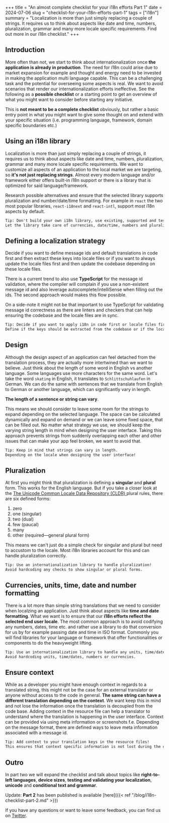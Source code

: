 +++
title = "An almost complete checklist for your i18n efforts Part 1"
date = 2024-07-06
slug = "checklist-for-your-i18n-efforts-part-1"
tags = ["i18n"]
summary = "Localization is more than just simply replacing a couple of strings. It requires us to think about aspects like date and time, numbers, pluralization, grammar and many more locale specific requirements. Find out more in our i18n checklist."
+++

## Introduction

More often than not, we start to think about internationalization once **the application is already in production**. The need for i18n could arise due to market expansion for example and thought and energy need to be invested in making the application multi language capable.
This can be a challenging task and the potential for overseeing some aspects is real.
We want to avoid scenarios that render our internationalization efforts ineffective. See the following as a **possible checklist** or a starting point to get an overview of what you might want to consider before starting any initiative.

This is **not meant to be a complete checklist** obviously, but rather a basic entry point in what you might want to give some thought on and extend with your specific situation (i.e. programming language, framework, domain specific boundaries etc.)

## Using an i18n library

Localization is more than just simply replacing a couple of strings, it requires us to think about aspects like date and time, numbers, pluralization, grammar and many more locale specific requirements. We want to customize all aspects of an application to the local market we are targeting, so **it's not just replacing strings**.
Almost every modern language and/or framework either offers built-in i18n support or there is a library that is optimized for said language/framework.

Research possible alternatives and ensure that the selected library supports pluralization and number/date/time formatting. For example in `react` the two most popular libraries, `react-i18next` and `react-intl`, support most i18n aspects by default.

```txt
Tip: Don't build your own i18n library, use existing, supported and tested solutions.
Let the library take care of currencies, date/time, numbers and pluralizations.
```

## Defining a localization strategy

Decide if you want to define message ids and default translations in code first and then extract these keys into locale files or if you want to always update the locale files first and then update the codebase depending on these locale files.

There is a current trend to also use **TypeScript** for the message id validation, where the compiler will complain if you use a non-existent message id and also leverage autocomplete/intelliSense when filling out the ids. The second approach would makes this flow possible.

On a side-note it might not be that important to use TypeScript for validating message id correctness as there are linters and checkers that can help ensuring the codebase and the locale files are in sync.

```txt
Tip: Decide if you want to apply i18n in code first or locale files first.
Define if the keys should be extracted from the codebase or if the locales files are updated first and then the keys applied to the codebase.
```

## Design

Although the design aspect of an application can feel detached from the translation process, they are actually more intertwined than we want to believe. Just think about the length of some word in English vs another language. Some languages use more characters for the same word.
Let's take the word `skating` in English, it translates to `Schlittschuhlaufen` in German. We can do the same with sentences that we translate from English to German or another language, which can significantly vary in length.

**The length of a sentence or string can vary**.

This means we should consider to leave some room for the strings to expand depending on the selected language. The space can be calculated dynamically and expand on demand or we can leave some fixed space, that can be filled out.
No matter what strategy we use, we should keep the varying string length in mind when designing the user interface. Taking this approach prevents strings from suddenly overlapping each other and other issues that can make your app feel broken, we want to avoid that.

```txt
Tip: Keep in mind that strings can vary in length.
Depending on the locale when designing the user interface!
```

## Pluralization

At first you might think that pluralization is defining a **singular** and **plural** form. This works for the English language. But if you take a closer look at the [The Unicode Common Locale Data Repository (CLDR) ](https://cldr.unicode.org/index/cldr-spec/plural-rules) plural rules, there are six defined forms:

1. zero
1. one (singular)
1. two (dual)
1. few (paucal)
1. many
1. other (required—general plural form)

This means we can't just do a simple check for singular and plural but need to accustom to the locale. Most i18n libraries account for this and can handle pluralization correctly.

```txt
Tip: Use an internationalization library to handle pluralization!
Avoid hardcoding any checks to show singular or plural forms.
```

## Currencies, units, time, date and number formatting

There is a lot more than simple string translations that we need to consider when localzing an application. Just think about aspects like **time and date formatting**. What we want is to ensure that our **i18n efforts reflect the selected end user locale**.
The most common approach is to avoid codifying any numbers, dates, time etc. and rather use a library to do that conversion for us by for example passing date and time in ISO format. Commonly you will find libraries for your language or framework that offer functionalities or components to do the heavyweight lifting.

```txt
Tip: Use an internationalization library to handle any units, time/dates, numbers or currencies formatting!
Avoid hardcoding units, time/dates, numbers or currencies.
```

## Ensure context

While as a developer you might have enough context in regards to a translated string, this might not be the case for an external translator or anyone without access to the code in general.
**The same string can have a different translation depending on the context**. We want keep this in mind and not lose the information once the translation is decoupled from the code base.
Adding context in the resource file can help a translator to understand where the translation is happening in the user interface. Context can be provided via using meta information or screenshots f.e.
Depending on the message format, there are defined ways to leave meta information associated with a message id.

```txt
Tip: Add context to your translation keys in the resource files!
This ensures that context specific information is not lost during the developer/translator handover.
```

## Outro

In part two we will expand the checklist and talk about topics like **right-to-left languages**, **device sizes**, **testing and validating your localization**, **unicode** and **conditional text and grammar**.

Update: **Part 2** has been published is available [here]({{< ref "/blog/i18n-checklist-part-2.md" >}})

If you have any questions or want to leave some feedback, you can find us on [Twitter](https://twitter.com/lingualdev).
